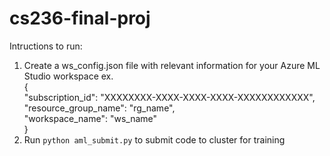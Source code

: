 # cs236-final-proj

Intructions to run:

1. Create a ws_config.json file with relevant information for your Azure ML Studio workspace
   ex. <br>
   { <br>
    "subscription_id": "XXXXXXXX-XXXX-XXXX-XXXX-XXXXXXXXXXXX", <br>
    "resource_group_name": "rg_name", <br>
    "workspace_name": "ws_name" <br>
   }
3. Run `python aml_submit.py` to submit code to cluster for training
